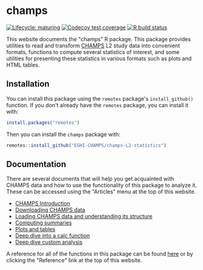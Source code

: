 
# champs

<!-- badges: start -->
[![Lifecycle: maturing](https://img.shields.io/badge/lifecycle-maturing-blue.svg)](https://www.tidyverse.org/lifecycle/#maturing)
[![Codecov test coverage](https://codecov.io/gh/EGHI-CHAMPS/champs-L2-statistics/branch/master/graph/badge.svg)](https://codecov.io/gh/EGHI-CHAMPS/champs-L2-statistics?branch=master)
[![R build status](https://github.com/EGHI-CHAMPS/champs-L2-statistics/workflows/R-CMD-check/badge.svg)](https://github.com/EGHI-CHAMPS/champs-L2-statistics/actions)
<!-- badges: end -->

This website documents the "champs" R package. This package provides utilities to read and transform [CHAMPS](https://champshealth.org) L2 study data into convenient formats, functions to compute several statistics of interest, and some utilities for presenting these statistics in various formats such as plots and HTML tables.

## Installation

You can install this package using the `remotes` package's `install_github()` function. If you don't already have the `remotes` package, you can install it with:

```r
install.packages("remotes")
```

Then you can install the `champs` package with:

```r
remotes::install_github("EGHI-CHAMPS/champs-L2-statistics")
```

## Documentation

There are several documents that will help you get acquainted with CHAMPS data and how to use the functionality of this package to analyze it. These can be accessed using the "Articles" menu at the top of this website.

- [CHAMPS Introduction](articles/data_intro.html)
- [Downloading CHAMPS data](articles/download.html)
- [Loading CHAMPS data and understanding its structure](articles/data_load.html)
- [Computing summaries](articles/usage.html)
- [Plots and tables](articles/plots_tables.html)
- [Deep dive into a calc function](articles/calc_deepdive.html)
- [Deep dive custom analysis](articles/custom_analyses_h_influenzae.html)

A reference for all of the functions in this package can be found [here](reference/index.html) or by clicking the "Reference" link at the top of this website.

